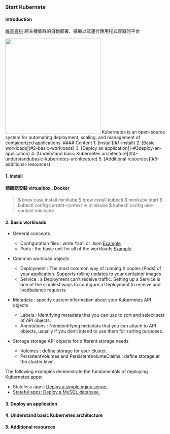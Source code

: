 
### Start Kubernete 

#### Introduction 
[維基百科]("https://zh.wikipedia.org/wiki/Kubernetes")
跨主機集群的自動部署、擴展以及運行應用程式容器的平台

<img src="https://d33wubrfki0l68.cloudfront.net/1567471e7c58dc9b7d9c65dcd54e60cbf5870daa/da576/_common-resources/images/flower.png" width="300">
Kubernetes is an open-source system for automating deployment, scaling, and management of containerized applications.
#### Content
1. [install](#1-install)
2. [Basic workloads](#2-basic-workloads)
3. [Deploy an application](-#3deploy-an-application)
4. [Understand basic Kubernetes architecture](#4-understandubasic-kubernetes-architecture)
5. [Additional resources](#5-additional-resources)

#### 1. install 
#### 請確認安裝 virtualbox , Docker
> $ brew cask install minikube
> $ brew install kubectl
> $ minikube start
> $ kubectl config current-context
=> minikube
> $ kubectl config use-context minikube

#### 2. Basic workloads

* General concepts
    * Configuration files : write Yaml or Json [Example]("https://kubernetes.io/docs/tasks/run-application/run-stateless-application-deployment/#creating-and-exploring-an-nginx-deployment")
    * Pods : the basic unit for all of the workloads [Example]("https://kubernetes.io/docs/tutorials/kubernetes-basics/explore/explore-intro/")

* Common workload objects
    * Deployment :  The most common way of running X copies (Pods) of your application. Supports rolling updates to your container images
    * Service : a Deployment can’t receive traffic. Setting up a Service is one of the simplest ways to configure a Deployment to receive and loadbalance requests.

* Metadata : specify custom information about your Kubernetes API objects 
    * Labels : Identifying metadata that you can use to sort and select sets of API objects.
    * Annotations : Nonidentifying metadata that you can attach to API objects, usually if you don’t intend to use them for sorting purposes.


* Storage 
storage API objects for different storage needs
    * Volumes : define storage for your cluster.
    * PersistentVolumes and PersistentVolumeClaims  : define storage at the cluster level.


The following examples demonstrate the fundamentals of deploying Kubernetes apps:
* Stateless apps: [Deploy a simple nginx server.]("https://kubernetes.io/docs/tasks/run-application/run-stateless-application-deployment/")
* [Stateful apps: Deploy a MySQL database.]("https://kubernetes.io/docs/tasks/run-application/run-single-instance-stateful-application/")


#### 3. Deploy an application
#### 4. Understand basic Kubernetes architecture
#### 5. Additional resources